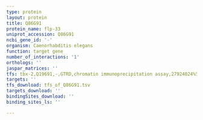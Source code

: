 ```yaml
---
type: protein
layout: protein
title: Q86G91
protein_name: flp-33
uniprot_accession: Q86G91
ncbi_gene_id: '-'
organism: Caenorhabditis elegans
function: target gene
number_of_interactions: '1'
orthologs: ''
jaspar_matrices: ''
tfs: tbx-2,Q19691,-,GTRD,chromatin immunoprecipitation assay,27924024%5Buid%5D,No
targets: ''
tfs_download: tfs_of_Q86G91.tsv
targets_download: ''
bindingSites_download: ''
binding_sites_ls: ''

---
```

